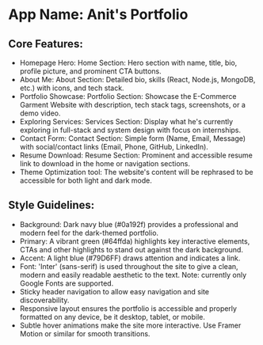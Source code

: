 # **App Name**: Anit's Portfolio

## Core Features:

- Homepage Hero: Home Section: Hero section with name, title, bio, profile picture, and prominent CTA buttons.
- About Me: About Section: Detailed bio, skills (React, Node.js, MongoDB, etc.) with icons, and tech stack.
- Portfolio Showcase: Portfolio Section: Showcase the E-Commerce Garment Website with description, tech stack tags, screenshots, or a demo video.
- Exploring Services: Services Section: Display what he's currently exploring in full-stack and system design with focus on internships.
- Contact Form: Contact Section: Simple form (Name, Email, Message) with social/contact links (Email, Phone, GitHub, LinkedIn).
- Resume Download: Resume Section: Prominent and accessible resume link to download in the home or navigation sections.
- Theme Optimization tool: The website's content will be rephrased to be accessible for both light and dark mode.

## Style Guidelines:

- Background: Dark navy blue (#0a192f) provides a professional and modern feel for the dark-themed portfolio.
- Primary: A vibrant green (#64ffda) highlights key interactive elements, CTAs and other highlights to stand out against the dark background.
- Accent: A light blue (#79D6FF) draws attention and indicates a link.
- Font: 'Inter' (sans-serif) is used throughout the site to give a clean, modern and easily readable aesthetic to the text. Note: currently only Google Fonts are supported.
- Sticky header navigation to allow easy navigation and site discoverability.
- Responsive layout ensures the portfolio is accessible and properly formatted on any device, be it desktop, tablet, or mobile.
- Subtle hover animations make the site more interactive. Use Framer Motion or similar for smooth transitions.